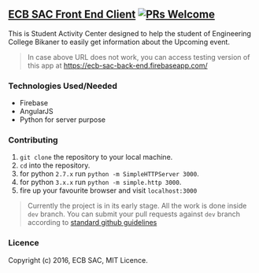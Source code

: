 ## [ECB SAC Front End Client](http://www.ecbsac.org) [![PRs Welcome](https://img.shields.io/badge/PRs-welcome-brightgreen.svg)](https://github.com/ECB-Bikaner/ECB-bikaner.github.io/issues)
This is Student Activity Center designed to help the student of Engineering College Bikaner to easily get information about the Upcoming event.
> In case above URL does not work, you can access testing version of this app at https://ecb-sac-back-end.firebaseapp.com/

### Technologies Used/Needed
- Firebase
- AngularJS
- Python for server purpose

### Contributing
1. `git clone` the repository to your local machine.
2. `cd` into the repository.
3. for python `2.7.x` run `python -m SimpleHTTPServer 3000`.
4. for python `3.x.x` run `python -m simple.http 3000`.
4. fire up your favourite browser and visit `localhost:3000`
>Currently the project is in its early stage. All the work is done inside `dev` branch.
You can submit your pull requests against `dev` branch according to [standard github guidelines](https://help.github.com/articles/using-pull-requests/)

### Licence
Copyright (c) 2016, ECB SAC, MIT Licence.
